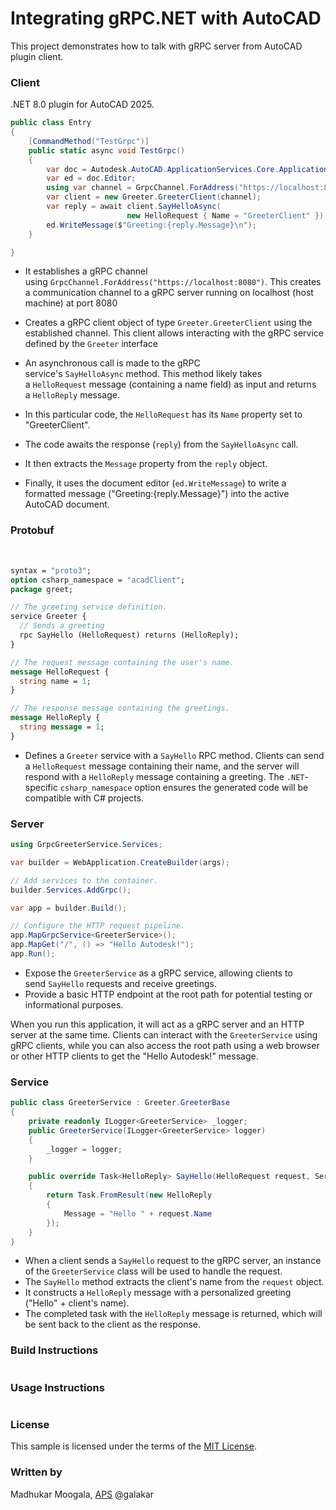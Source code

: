# Integrating gRPC.NET with AutoCAD

This project demonstrates how to talk with gRPC server from AutoCAD plugin client.



### Client

.NET 8.0 plugin for AutoCAD 2025.

```csharp
public class Entry
{
    [CommandMethod("TestGrpc")]
    public static async void TestGrpc()
    {
        var doc = Autodesk.AutoCAD.ApplicationServices.Core.Application.DocumentManager.MdiActiveDocument ?? throw new NullReferenceException("no active document");
        var ed = doc.Editor;
        using var channel = GrpcChannel.ForAddress("https://localhost:8080");
        var client = new Greeter.GreeterClient(channel);
        var reply = await client.SayHelloAsync(
                          new HelloRequest { Name = "GreeterClient" });
        ed.WriteMessage($"Greeting:{reply.Message}\n");
    }

}
```

- It establishes a gRPC channel using `GrpcChannel.ForAddress("https://localhost:8080")`. This creates a communication channel to a gRPC server running on localhost (host machine) at port 8080

- Creates a gRPC client object of type `Greeter.GreeterClient` using the established channel. This client allows interacting with the gRPC service defined by the `Greeter` interface

- An asynchronous call is made to the gRPC service's `SayHelloAsync` method. This method likely takes a `HelloRequest` message (containing a name field) as input and returns a `HelloReply` message.

- In this particular code, the `HelloRequest` has its `Name` property set to "GreeterClient".

- The code awaits the response (`reply`) from the `SayHelloAsync` call.
- It then extracts the `Message` property  from the `reply` object.
- Finally, it uses the document editor (`ed.WriteMessage`) to write a formatted message ("Greeting:{reply.Message}") into the active AutoCAD document.

### Protobuf

    

```protobuf
syntax = "proto3";
option csharp_namespace = "acadClient";
package greet;

// The greeting service definition.
service Greeter {
  // Sends a greeting
  rpc SayHello (HelloRequest) returns (HelloReply);
}

// The request message containing the user's name.
message HelloRequest {
  string name = 1;
}

// The response message containing the greetings.
message HelloReply {
  string message = 1;
}
```

- Defines a `Greeter` service with a `SayHello` RPC method. Clients can send a `HelloRequest` message containing their name, and the server will respond with a `HelloReply` message containing a greeting. The `.NET`-specific `csharp_namespace` option ensures the generated code will be compatible with C# projects.

### Server

```csharp
using GrpcGreeterService.Services;

var builder = WebApplication.CreateBuilder(args);

// Add services to the container.
builder.Services.AddGrpc();

var app = builder.Build();

// Configure the HTTP request pipeline.
app.MapGrpcService<GreeterService>();
app.MapGet("/", () => "Hello Autodesk!");
app.Run();

```

- Expose the `GreeterService` as a gRPC service, allowing clients to send `SayHello` requests and receive greetings.
- Provide a basic HTTP endpoint at the root path for potential testing or informational purposes.

When you run this application, it will act as a gRPC server and an HTTP server at the same time. Clients can interact with the `GreeterService` using gRPC clients, while you can also access the root path using a web browser or other HTTP clients to get the "Hello Autodesk!" message.



### Service

```csharp
public class GreeterService : Greeter.GreeterBase
{
    private readonly ILogger<GreeterService> _logger;
    public GreeterService(ILogger<GreeterService> logger)
    {
        _logger = logger;
    }

    public override Task<HelloReply> SayHello(HelloRequest request, ServerCallContext context)
    {
        return Task.FromResult(new HelloReply
        {
            Message = "Hello " + request.Name
        });
    }
}
```



- When a client sends a `SayHello` request to the gRPC server, an instance of the `GreeterService` class will be used to handle the request.
- The `SayHello` method extracts the client's name from the `request` object.
- It constructs a `HelloReply` message with a personalized greeting ("Hello" + client's name).
- The completed task with the `HelloReply` message is returned, which will be sent back to the client as the response.

### Build Instructions

```bash

```

### Usage Instructions

```bash

```

### License



This sample is licensed under the terms of the [MIT License](http://opensource.org/licenses/MIT).

### Written by

Madhukar Moogala, [APS](http://aps.autodesk.com/) @galakar


